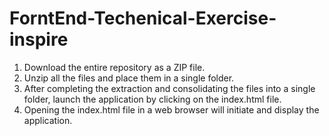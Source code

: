 # ForntEnd-Techenical-Exercise-inspire

1. Download the entire repository as a ZIP file.
2. Unzip all the files and place them in a single folder.
3. After completing the extraction and consolidating the files into a single folder, launch the application by clicking on the index.html file.
4. Opening the index.html file in a web browser will initiate and display the application.

